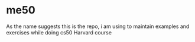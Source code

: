 # me50
As the name suggests this is the repo, i am using to maintain examples and exercises while doing cs50 Harvard course
